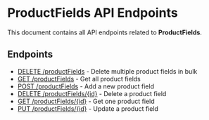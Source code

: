 # ProductFields API Endpoints

This document contains all API endpoints related to **ProductFields**.

## Endpoints

- [DELETE /productFields](./deleteproductfields.md) - Delete multiple product fields in bulk
- [GET /productFields](./getproductfields.md) - Get all product fields
- [POST /productFields](./addproductfield.md) - Add a new product field
- [DELETE /productFields/{id}](./deleteproductfield.md) - Delete a product field
- [GET /productFields/{id}](./getproductfield.md) - Get one product field
- [PUT /productFields/{id}](./updateproductfield.md) - Update a product field